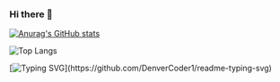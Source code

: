 ### Hi there 👋

[![Anurag's GitHub stats](https://github-readme-stats.vercel.app/api?username=DiogoSilva1904&show_icons=true&theme=dark)](https://github.com/anuraghazra/github-readme-stats)

![Top Langs](https://github-readme-stats.vercel.app/api/top-langs/?username=DiogoSilva1904&show_icons=true&theme=dark&layout=compact)

[![Typing SVG](https://readme-typing-svg.herokuapp.com?size=24&color=00C9FF&center=true&vCenter=true&width=500&lines=Hi%2C+I'm+Diogo+Silva!;I'm+from+Portugal!;I'm+25+years+old!)](https://github.com/DenverCoder1/readme-typing-svg)



<!--
**DiogoSilva1904/DiogoSilva1904** is a ✨ _special_ ✨ repository because its `README.md` (this file) appears on your GitHub profile.

Here are some ideas to get you started:

- 🔭 I’m currently working on ...
- 🌱 I’m currently learning ...
- 👯 I’m looking to collaborate on ...
- 🤔 I’m looking for help with ...
- 💬 Ask me about ...
- 📫 How to reach me: ...
- 😄 Pronouns: ...
- ⚡ Fun fact: ...
-->
